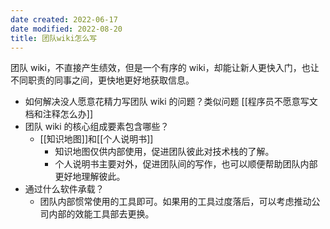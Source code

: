 ```yaml
---
date created: 2022-06-17
date modified: 2022-08-20
title: 团队wiki怎么写
---
```


团队 wiki，不直接产生绩效，但是一个有序的 wiki，却能让新人更快入门，也让不同职责的同事之间，更快地更好地获取信息。

- 如何解决没人愿意花精力写团队 wiki 的问题？类似问题 [[程序员不愿意写文档和注释怎么办]]
- 团队 wiki 的核心组成要素包含哪些？
	- [[知识地图]]和[[个人说明书]]
		- 知识地图仅供内部使用，促进团队彼此对技术栈的了解。
		- 个人说明书主要对外，促进团队间的写作，也可以顺便帮助团队内部更好地理解彼此。
- 通过什么软件承载？
	- 团队内部惯常使用的工具即可。如果用的工具过度落后，可以考虑推动公司内部的效能工具部去更换。
